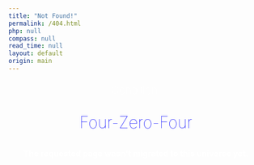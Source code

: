 ```yaml
---
title: "Not Found!"
permalink: /404.html
php: null
compass: null
read_time: null
layout: default
origin: main
---
```


<p style="font-weight: 100; color: white !important; font-size: 16pt; text-align: center">
Condition:
</p>

<p style="font-weight: 100; color: blue !important; font-size: 24pt; text-align: center">
Four-Zero-Four
</p>

<p style="font-weight: bold; color: white !important; font-size: 12pt; text-align: center">
The requested page wasn't migrated to this universe yet.
</p>
